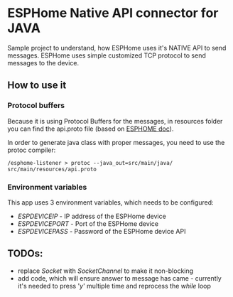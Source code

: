 # ESPHome Native API connector for JAVA
Sample project to understand, how ESPHome uses it's NATIVE API to send messages.
ESPHome uses simple customized TCP protocol to send messages to the device.

## How to use it
### Protocol buffers 
Because it is using Protocol Buffers for the messages, in resources folder you can find the api.proto file (based on [ESPHOME doc](https://github.com/esphome/esphome/blob/dev/esphome/components/api/api.proto)).

In order to generate java class with proper messages, you need to use the protoc compiler:
```shell 
/esphome-listener > protoc --java_out=src/main/java/ src/main/resources/api.proto
```

### Environment variables
This app uses 3 environment variables, which needs to be configured:
- _ESPDEVICEIP_ - IP address of the ESPHome device
- _ESPDEVICEPORT_ - Port of the ESPHome device
- _ESPDEVICEPASS_ - Password of the ESPHome device API

## TODOs:
- replace _Socket_ with _SocketChannel_ to make it non-blocking
- add code, which will ensure answer to message has came - currently it's needed to press '_y_' multiple time and reprocess the _while_ loop
